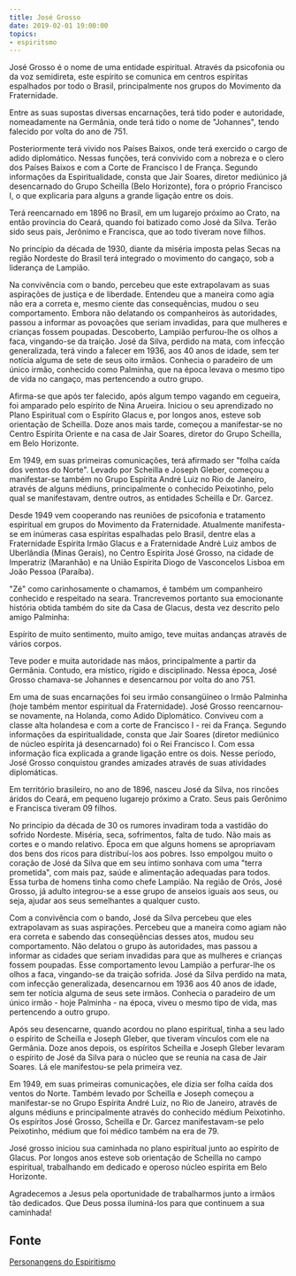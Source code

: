 ```yaml
---
title: José Grosso 
date: 2019-02-01 19:00:00
topics: 
- espiritsmo
---
```


José Grosso é o nome de uma entidade espiritual. Através da psicofonia ou da voz semidireta, este espírito se comunica em centros espíritas espalhados por todo o Brasil, principalmente nos grupos do Movimento da Fraternidade.

Entre as suas supostas diversas encarnações, terá tido poder e autoridade, nomeadamente na Germânia, onde terá tido o nome de "Johannes", tendo falecido por volta do ano de 751.

Posteriormente terá vivido nos Países Baixos, onde terá exercido o cargo de adido diplomático. Nessas funções, terá convivido com a nobreza e o clero dos Países Baixos e com a Corte de Francisco I de França. Segundo informações da Espiritualidade, consta que Jair Soares, diretor mediúnico já desencarnado do Grupo Scheilla (Belo Horizonte), fora o próprio Francisco I, o que explicaria para alguns a grande ligação entre os dois.

Terá reencarnado em 1896 no Brasil, em um lugarejo próximo ao Crato, na então província do Ceará, quando foi batizado como José da Silva. Terão sido seus pais, Jerônimo e Francisca, que ao todo tiveram nove filhos.

No princípio da década de 1930, diante da miséria imposta pelas Secas na região Nordeste do Brasil terá integrado o movimento do cangaço, sob a liderança de Lampião.

Na convivência com o bando, percebeu que este extrapolavam as suas aspirações de justiça e de liberdade. Entendeu que a maneira como agia não era a correta e, mesmo ciente das consequências, mudou o seu comportamento. Embora não delatando os companheiros às autoridades, passou a informar as povoações que seriam invadidas, para que mulheres e crianças fossem poupadas. Descoberto, Lampião perfurou-lhe os olhos a faca, vingando-se da traição. José da Silva, perdido na mata, com infecção generalizada, terá vindo a falecer em 1936, aos 40 anos de idade, sem ter notícia alguma de sete de seus oito irmãos. Conhecia o paradeiro de um único irmão, conhecido como Palminha, que na época levava o mesmo tipo de vida no cangaço, mas pertencendo a outro grupo.

Afirma-se que após ter falecido, após algum tempo vagando em cegueira, foi amparado pelo espírito de Nina Arueira. Iniciou o seu aprendizado no Plano Espiritual com o Espírito Glacus e, por longos anos, esteve sob orientação de Scheilla. Doze anos mais tarde, começou a manifestar-se no Centro Espírita Oriente e na casa de Jair Soares, diretor do Grupo Scheilla, em Belo Horizonte.

Em 1949, em suas primeiras comunicações, terá afirmado ser "folha caída dos ventos do Norte". Levado por Scheilla e Joseph Gleber, começou a manifestar-se também no Grupo Espírita André Luiz no Rio de Janeiro, através de alguns médiuns, principalmente o conhecido Peixotinho, pelo qual se manifestavam, dentre outros, as entidades Scheilla e Dr. Garcez.

Desde 1949 vem cooperando nas reuniões de psicofonia e tratamento espiritual em grupos do Movimento da Fraternidade. Atualmente manifesta-se em inúmeras casa espíritas espalhadas pelo Brasil, dentre elas a Fraternidade Espírita Irmão Glacus e a Fraternidade André Luiz ambos de Uberlândia (Minas Gerais), no Centro Espírita José Grosso, na cidade de Imperatriz (Maranhão) e na União Espírita Diogo de Vasconcelos Lisboa em João Pessoa (Paraíba).

"Zé" como carinhosamente o chamamos, é também um companheiro conhecido e respeitado na seara. Trancrevemos portanto sua emocionante história obtida também do site da Casa de Glacus, desta vez descrito pelo amigo Palminha:

Espírito de muito sentimento, muito amigo, teve muitas andanças através de vários corpos.

Teve poder e muita autoridade nas mãos, principalmente a partir da Germânia. Contudo, era místico, rígido e disciplinado. Nessa época, José Grosso chamava-se Johannes e desencarnou por volta do ano 751.

Em uma de suas encarnações foi seu irmão consangüíneo o Irmão Palminha (hoje também mentor espiritual da Fraternidade). José Grosso reencarnou-se novamente, na Holanda, como Adido Diplomático. Conviveu com a classe alta holandesa e com a corte de Francisco I - rei da França. Segundo informações da espiritualidade, consta que Jair Soares (diretor mediúnico de núcleo espírita já desencarnado) foi o Rei Francisco I. Com essa informação fica explicada a grande ligação entre os dois. Nesse período, José Grosso conquistou grandes amizades através de suas atividades diplomáticas.

Em território brasileiro, no ano de 1896, nasceu José da Silva, nos rincões áridos do Ceará, em pequeno lugarejo próximo a Crato. Seus pais Gerônimo e Francisca tiveram 09 filhos.

No princípio da década de 30 os rumores invadiram toda a vastidão do sofrido Nordeste. Miséria, seca, sofrimentos, falta de tudo. Não mais as cortes e o mando relativo. Época em que alguns homens se apropriavam dos bens dos ricos para distribuí-los aos pobres. Isso empolgou muito o coração de José da Silva que em seu íntimo sonhava com uma "terra prometida", com mais paz, saúde e alimentação adequadas para todos. Essa turba de homens tinha como chefe Lampião. Na região de Orós, José Grosso, já adulto integrou-se a esse grupo de anseios iguais aos seus, ou seja, ajudar aos seus semelhantes a qualquer custo.

Com a convivência com o bando, José da Silva percebeu que eles extrapolavam as suas aspirações. Percebeu que a maneira como agiam não era correta e sabendo das conseqüências desses atos, mudou seu comportamento. Não delatou o grupo às autoridades, mas passou a informar as cidades que seriam invadidas para que as mulheres e crianças fossem poupadas. Esse comportamento levou Lampião a perfurar-lhe os olhos a faca, vingando-se da traição sofrida. José da Silva perdido na mata, com infecção generalizada, desencarnou em 1936 aos 40 anos de idade, sem ter notícia alguma de seus sete irmãos. Conhecia o paradeiro de um único irmão - hoje Palminha - na época, viveu o mesmo tipo de vida, mas pertencendo a outro grupo.

Após seu desencarne, quando acordou no plano espiritual, tinha a seu lado o espírito de Scheilla e Joseph Gleber, que tiveram vínculos com ele na Germânia. Doze anos depois, os espíritos Scheilla e Joseph Gleber levaram o espírito de José da Silva para o núcleo que se reunia na casa de Jair Soares. Lá ele manifestou-se pela primeira vez.

Em 1949, em suas primeiras comunicações, ele dizia ser folha caída dos ventos do Norte. Também levado por Scheilla e Joseph começou a manifestar-se no Grupo Espírita André Luiz, no Rio de Janeiro, através de alguns médiuns e principalmente através do conhecido médium Peixotinho. Os espíritos José Grosso, Scheilla e Dr. Garcez manifestavam-se pelo Peixotinho, médium que foi médico também na era de 79.

José grosso iniciou sua caminhada no plano espiritual junto ao espírito de Glacus. Por longos anos esteve sob orientação de Scheilla no campo espiritual, trabalhando em dedicado e operoso núcleo espírita em Belo Horizonte.

Agradecemos a Jesus pela oportunidade de trabalharmos junto a irmãos tão dedicados. Que Deus possa iluminá-los para que continuem a sua caminhada!

## Fonte
[Personangens do Espiritismo](https://personagensdoespiritismo.blogspot.com/2013/12/jose-grosso.html?view=sidebar)

